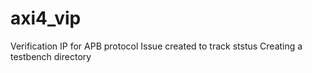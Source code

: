 # axi4_vip
Verification IP for APB protocol
Issue created to track ststus 
Creating a testbench directory
